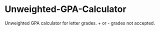 # Unweighted-GPA-Calculator
Unweighted GPA calculator for letter grades. + or - grades not accepted.
